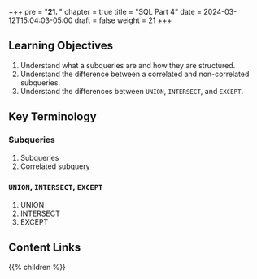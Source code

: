 +++
pre = "<b>21. </b>"
chapter = true
title = "SQL Part 4"
date = 2024-03-12T15:04:03-05:00
draft = false
weight = 21
+++

## Learning Objectives
1. Understand what a subqueries are and how they are structured.
1. Understand the difference between a correlated and non-correlated subqueries.
1. Understand the differences between `UNION`, `INTERSECT`, and `EXCEPT`.

## Key Terminology

### Subqueries
1. Subqueries
1. Correlated subquery

### `UNION`, `INTERSECT`, `EXCEPT`
1. UNION
1. INTERSECT
1. EXCEPT

## Content Links

{{% children %}}
